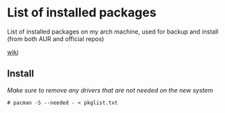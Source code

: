 # List of installed packages

List of installed packages on my arch machine, used for backup and install (from both AUR and official repos)

[wiki](https://wiki.archlinux.org/title/Migrate_installation_to_new_hardware#List_of_installed_packages)

## Install

_Make sure to remove any drivers that are not needed on the new system_

```
# pacman -S --needed - < pkglist.txt
```

